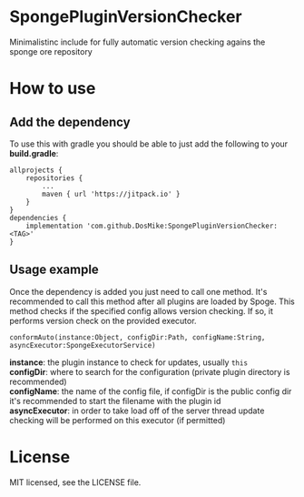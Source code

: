 # SpongePluginVersionChecker
Minimalistinc include for fully automatic version checking agains the sponge ore repository

# How to use

## Add the dependency

To use this with gradle you should be able to just add the following to your **build.gradle**:
```
allprojects {
	repositories {
		...
		maven { url 'https://jitpack.io' }
	}
}
dependencies {
    implementation 'com.github.DosMike:SpongePluginVersionChecker:<TAG>'
}
```

## Usage example

Once the dependency is added you just need to call one method.
It's recommended to call this method after all plugins are loaded by Spoge.
This method checks if the specified config allows version checking. If so, it performs version check on the provided executor.

`conformAuto(instance:Object, configDir:Path, configName:String, asyncExecutor:SpongeExecutorService)`

**instance**: the plugin instance to check for updates, usually `this`   
**configDir**: where to search for the configuration (private plugin directory is recommended)   
**configName**: the name of the config file, if configDir is the public config dir it's recommended to start the filename with the plugin id   
**asyncExecutor**: in order to take load off of the server thread update checking will be performed on this executor (if permitted)   

# License

MIT licensed, see the LICENSE file.
